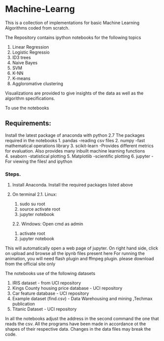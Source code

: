 # Machine-Learng
This is a collection of implementations for basic Machine Learning Algorithms coded from scratch.

The Repository contains ipython notebooks for the following topics
1. Linear Regression
2. Logistic Regressio
3. ID3 trees
4. Naive Bayes
5. SVM
6. K-NN
7. K-means
8. Aggloromative clustering


Visualizations are provided to give insights of the data as well as the algorithm specifications.

To use the notebooks

## Requirements: 
Install the latest package of anaconda with python 2.7
	The packages required in the notebooks
	1. pandas        -reading csv files
	2. numpy         -fast mathematical operations library
	3. scikit-learn  -Provides different metrics for evaluation. Also provides many inbuilt machine learning functions   
	4. seaborn       -statistical plotting
	5. Matplotlib    -scientific plotting
	6. jupyter	 - For viewing the files!
	  and ipython

### Steps.
1. Install Anaconda. Install the required packages listed above
2. On terminal
	2.1. Linux: 
	1. sudo su root 
	2. source activate root
	3. jupyter notebook
	
	2.2. Windows: Open cmd as admin
	1. activate root
	2. jupyter notebook

This will automatically open a web page of jupyter.
On right hand side, click on upload and browse all the ipynb files present here 
For running the animation, you will need flash plugin and ffmpeg plugin. please download from the official site only


The notebooks use of the following datasets
1. IRIS dataset - from UCI repository
2. Kings County housing price database - UCI repository
3. Car feature database - UCI repository
4. Example dataset (find.csv) -  Data Warehousing and mining ,Techmax publication
5. Titanic Dataset - UCI repository


In all the notebooks adjust the address in the second command the one that reads the csv.
All the programs have been made in accordance ot the shapes of their respective data.
Changes in the data files may break the code. 

